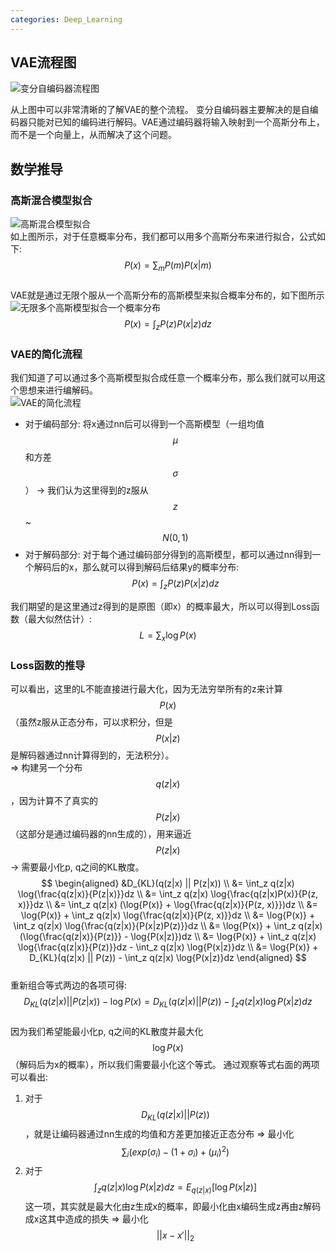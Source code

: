 ```yaml
---
categories: Deep_Learning
---
```


## VAE流程图
![变分自编码器流程图](https://cdn.jsdelivr.net/gh/hannshu/imgs/img/202210251655186.png) 

从上图中可以非常清晰的了解VAE的整个流程。
变分自编码器主要解决的是自编码器只能对已知的编码进行解码。VAE通过编码器将输入映射到一个高斯分布上，而不是一个向量上，从而解决了这个问题。  

## 数学推导  
### 高斯混合模型拟合
![高斯混合模型拟合](https://cdn.jsdelivr.net/gh/hannshu/imgs/img/202210251718515.png)  
如上图所示，对于任意概率分布，我们都可以用多个高斯分布来进行拟合，公式如下:  
$$
P(x) = \sum_m P(m)P(x|m)
$$  
VAE就是通过无限个服从一个高斯分布的高斯模型来拟合概率分布的，如下图所示  
![无限多个高斯模型拟合一个概率分布](https://cdn.jsdelivr.net/gh/hannshu/imgs/img/202210251723586.jpeg)  
$$
P(x) = \int_z P(z)P(x|z)dz
$$

### VAE的简化流程
我们知道了可以通过多个高斯模型拟合成任意一个概率分布，那么我们就可以用这个思想来进行编解码。  
![VAE的简化流程](https://cdn.jsdelivr.net/gh/hannshu/imgs/img/202210251729468.jpeg)
- 对于编码部分: 将x通过nn后可以得到一个高斯模型（一组均值$$\mu$$和方差$$\sigma$$） -> 我们认为这里得到的z服从$$z$$~$$N(0, 1)$$  
- 对于解码部分: 对于每个通过编码部分得到的高斯模型，都可以通过nn得到一个解码后的x，那么就可以得到解码后结果y的概率分布:  
$$
P(x) = \int_z P(z)P(x|z)dz
$$  

我们期望的是这里通过z得到的是原图（即x）的概率最大，所以可以得到Loss函数（最大似然估计）:  
$$
L = \sum_x \log{P(x)}
$$

### Loss函数的推导
可以看出，这里的L不能直接进行最大化，因为无法穷举所有的z来计算$$P(x)$$（虽然z服从正态分布，可以求积分，但是$$P(x|z)$$是解码器通过nn计算得到的，无法积分）。  
=> 构建另一个分布$$q(z|x)$$，因为计算不了真实的$$P(z|x)$$（这部分是通过编码器的nn生成的），用来逼近$$P(z|x)$$ -> 需要最小化p, q之间的KL散度。
$$
\begin{aligned}
&D_{KL}(q(z|x) || P(z|x)) \\
&= \int_z q(z|x) \log{\frac{q(z|x)}{P(z|x)}}dz \\
&= \int_z q(z|x) \log{\frac{q(z|x)P(x)}{P(z, x)}}dz \\
&= \int_z q(z|x) (\log{P(x)} + \log{\frac{q(z|x)}{P(z, x)}})dz \\
&= \log{P(x)} + \int_z q(z|x) \log{\frac{q(z|x)}{P(z, x)}}dz \\
&= \log{P(x)} + \int_z q(z|x) \log{\frac{q(z|x)}{P(x|z)P(z)}}dz \\
&= \log{P(x)} + \int_z q(z|x) (\log{\frac{q(z|x)}{P(z)}} - \log{P(x|z)})dz \\
&= \log{P(x)} + \int_z q(z|x) \log{\frac{q(z|x)}{P(z)}}dz - \int_z q(z|x) \log{P(x|z)}dz \\
&= \log{P(x)} + D_{KL}(q(z|x) || P(z)) - \int_z q(z|x) \log{P(x|z)}dz
\end{aligned}
$$  
重新组合等式两边的各项可得:   
$$
D_{KL}(q(z|x)||P(z|x)) - \log{P(x)} = D_{KL}(q(z|x) || P(z)) - \int_z q(z|x) \log{P(x|z)}dz
$$  
因为我们希望能最小化p, q之间的KL散度并最大化$$\log{P(x)}$$（解码后为x的概率），所以我们需要最小化这个等式。
通过观察等式右面的两项可以看出:  
1. 对于 $$ D_{KL}(q(z \vert x) \vert\vert P(z)) $$ ，就是让编码器通过nn生成的均值和方差更加接近正态分布 => 最小化 $$\sum_i(exp(\sigma_i) - (1 + \sigma_i) + (\mu_i)^2)$$   
2. 对于 $$ \int_z q(z \vert x) \log{P(x \vert z)}dz = E_{q(z \vert x)}[\log{P(x \vert z)}] $$ 这一项，其实就是最大化由z生成x的概率，即最小化由x编码生成z再由z解码成x这其中造成的损失 => 最小化 $$ \vert\vert x - x' \vert\vert _2 $$   
